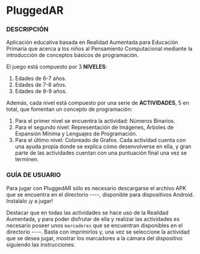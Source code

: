 # PluggedAR

### DESCRIPCIÓN
Aplicación educativa basada en Realidad Aumentada para Educación Primaria que acerca a los niños al Pensamiento Computacional mediante la introducción de conceptos básicos de programación.

El juego está compuesto por 3 **NIVELES**: 
1. Edades de 6-7 años.
2. Edades de 7-8 años.
3. Edades de 8-9 años.

Además, cada nivel está compuesto por una serie de **ACTIVIDADES**, 5 en total, que fomentan un concepto de programación:
1. Para el primer nivel se encuentra la actividad: Números Binarios.
2. Para el segundo nivel: Representación de Imágenes, Árboles de Expansión Mínima y Lenguajes de Programación.
3. Para el último nivel: Coloreado de Grafos.
Cada actividad cuenta con una ayuda propia donde se explica cómo desenvolverse en ella, y gran parte de las actividades cuentan con una puntuación final una vez se terminen.


### GUÍA DE USUARIO
Para jugar con PluggedAR sólo es necesario descargarse el archivo APK que se encuentra en el directorio ----, disponible para dispositivos Android. Instalalo ¡y a jugar!

Destacar que en todas las actividades se hace uso de la Realidad Aumentada, y para poder disfrutar de ella y realizar las actividades es necesario poseer unos `marcadores` que se encuentran disponibles en el directorio ----. Basta con imprimirlos y, una vez se seleccione la actividad que se desea jugar, mostrar los marcadores a la cámara del dispositivo siguiendo las instrucciones.
